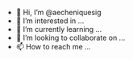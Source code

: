 - 👋 Hi, I’m @aecheniquesig
- 👀 I’m interested in ...
- 🌱 I’m currently learning ...
- 💞️ I’m looking to collaborate on ...
- 📫 How to reach me ...

<!---
aecheniquesig/aecheniquesig is a ✨ special ✨ repository because its `README.md` (this file) appears on your GitHub profile.
You can click the Preview link to take a look at your changes.
--->
